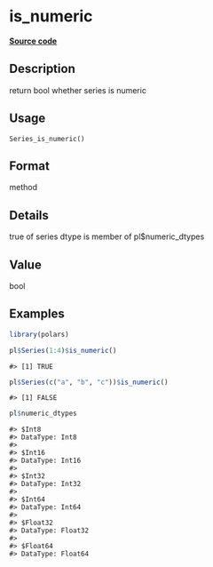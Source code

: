 
# is_numeric

[**Source code**](https://github.com/pola-rs/r-polars/tree/0580dbe189881934960c63979bf59fc3448a21dc/R/series__series.R#L892)

## Description

return bool whether series is numeric

## Usage

<pre><code class='language-R'>Series_is_numeric()
</code></pre>

## Format

method

## Details

true of series dtype is member of pl$numeric_dtypes

## Value

bool

## Examples

``` r
library(polars)

pl$Series(1:4)$is_numeric()
```

    #> [1] TRUE

``` r
pl$Series(c("a", "b", "c"))$is_numeric()
```

    #> [1] FALSE

``` r
pl$numeric_dtypes
```

    #> $Int8
    #> DataType: Int8
    #> 
    #> $Int16
    #> DataType: Int16
    #> 
    #> $Int32
    #> DataType: Int32
    #> 
    #> $Int64
    #> DataType: Int64
    #> 
    #> $Float32
    #> DataType: Float32
    #> 
    #> $Float64
    #> DataType: Float64
